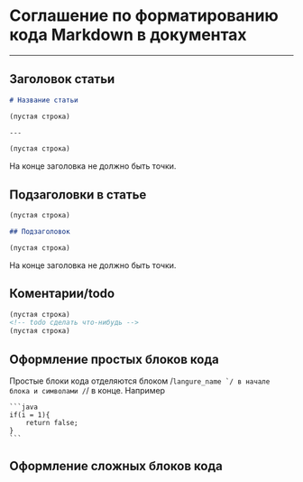 # Соглашение по форматированию кода Markdown в документах

---

## Заголовок статьи

```md
# Название статьи

(пустая строка)

---

(пустая строка)
```

На конце заголовка не должно быть точки.

## Подзаголовки в статье

```md
(пустая строка)

## Подзаголовок

(пустая строка)
```

На конце заголовка не должно быть точки.

## Коментарии/todo

```md
(пустая строка)
<!-- todo сделать что-нибудь -->
(пустая строка)
```

## Оформление простых блоков кода

Простые блоки кода отделяются блоком  /```langure_name `/ в начале блока и символами /```/ в конце. Например

    ```java
    if(i = 1){
        return false;
    }
    ```

## Оформление сложных блоков кода


